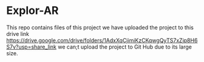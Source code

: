 # Explor-AR
This repo contains files of this project we have uploaded the project to this drive link https://drive.google.com/drive/folders/1AdxXqCjimiKzCKqwgQyTS7xZjp8H6S7v?usp=share_link we can;t upload the project to Git Hub due to its large size.
